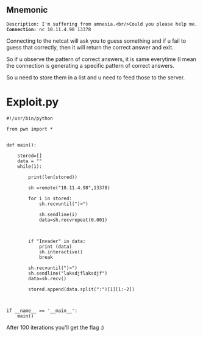 
## Mnemonic

`Description: I'm suffering from amnesia.<br/>Could you please help me.` <br/>
<b>`Connection: `</b>` nc 10.11.4.98 13378 `

Connecting to the netcat will ask you to guess something and if u fail to guess that correctly, then it will return the correct answer and exit.

So if u observe the pattern of correct answers, it is same everytime (I mean the connection is generating a specific pattern of correct answers.

So u need to store them in a list and u need to feed those to the server.
# Exploit.py
```
#!/usr/bin/python

from pwn import *


def main():

	stored=[]
	data = ""
	while(1):

		print(len(stored))

		sh =remote("10.11.4.98",13378) 

		for i in stored:
			sh.recvuntil(")>")

			sh.sendline(i)
			data=sh.recvrepeat(0.001)

	

		if "Invader" in data:
			print (data)
			sh.interactive()
			break

		sh.recvuntil(")>")
		sh.sendline("laksdjflaksdjf")
		data=sh.recv()

		stored.append(data.split(":")[1][1:-2])



if __name__ == '__main__':
	main()
```

After 100 iterations you'll get the flag :) 
